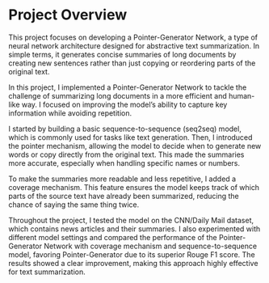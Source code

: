 # Project Overview
This project focuses on developing a Pointer-Generator Network, a type of neural network architecture designed for abstractive text summarization. In simple terms, it generates concise summaries of long documents by creating new sentences rather than just copying or reordering parts of the original text.

In this project, I implemented a Pointer-Generator Network to tackle the challenge of summarizing long documents in a more efficient and human-like way. I focused on improving the model’s ability to capture key information while avoiding repetition.

I started by building a basic sequence-to-sequence (seq2seq) model, which is commonly used for tasks like text generation. Then, I introduced the pointer mechanism, allowing the model to decide when to generate new words or copy directly from the original text. This made the summaries more accurate, especially when handling specific names or numbers.

To make the summaries more readable and less repetitive, I added a coverage mechanism. This feature ensures the model keeps track of which parts of the source text have already been summarized, reducing the chance of saying the same thing twice.

Throughout the project, I tested the model on the CNN/Daily Mail dataset, which contains news articles and their summaries. I also experimented with different model settings and compared the performance of the Pointer-Generator Network with coverage mechanism and sequence-to-sequence model, favoring Pointer-Generator due to its superior Rouge F1 score. The results showed a clear improvement, making this approach highly effective for text summarization.
